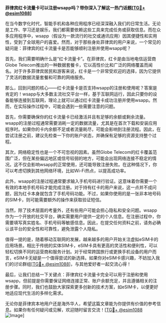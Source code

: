**菲律宾红卡流量卡可以注册wsapp吗？带你深入了解这一热门话题[[TG💪+ @esim1088](https://t.me/s/esim1088)]**

在当今数字化时代，智能手机和各种应用程序已经深深融入我们的日常生活。无论是工作、学习还是娱乐，我们都需要依赖这些工具来完成任务或获取信息。而在众多应用程序中，wsapp（假设为一款流行的社交或通讯应用）因其便捷性和实用性，受到了全球用户的喜爱。然而，对于那些身处菲律宾的用户来说，一个常见的疑问是：菲律宾的红卡流量卡是否能够顺利注册并使用wsapp呢？

首先，我们需要明确什么是“红卡流量卡”。在菲律宾，红卡是由当地电信运营商Globe Telecom推出的一种数据套餐卡，它以高性价比和广泛的网络覆盖而闻名。对于许多菲律宾居民和游客来说，红卡是一个非常受欢迎的选择，因为它提供了灵活的数据流量套餐和可靠的网络服务。

那么，回到问题的核心——红卡流量卡是否支持wsapp的注册和使用呢？答案是肯定的！wsapp与大多数主流社交平台一样，基于互联网运行，因此只要你的设备能够连接到互联网，理论上就可以通过红卡流量卡成功注册并使用wsapp。然而，在实际操作过程中，可能会遇到一些需要注意的问题。

首先，你需要确保你的红卡流量卡已经激活并且有足够的余额或剩余流量。wsapp的注册过程通常需要消耗一定的数据流量，尤其是在首次下载和安装应用程序时。如果你的卡内余额不足或者流量耗尽，可能会影响到注册流程。因此，在尝试注册之前，建议先检查一下你的账户状态，并确保有足够的资源支持整个过程。

其次，网络稳定性也是一个不可忽视的因素。虽然Globe Telecom的红卡覆盖范围广泛，但在某些偏远地区或信号较弱的地方，可能会出现网络连接不稳定的情况。这不仅会影响wsapp的正常使用，还可能导致注册失败。在这种情况下，你可以考虑切换到其他网络环境，比如Wi-Fi热点，以提高成功率。

此外，wsapp的注册过程通常要求输入手机号码进行验证。这意味着你需要一个有效的本地手机号码才能完成注册。对于持有红卡的用户来说，这一点并不成问题，因为红卡本身就包含了手机号码功能。不过，如果你使用的是一张非本地号码的SIM卡，则可能需要额外的操作来获取验证短信。

当然，除了技术层面的考量外，还有些用户可能会担心隐私和安全问题。wsapp作为一个开放的社交平台，确实需要用户提供一定的个人信息。在注册过程中，你需要填写真实姓名、手机号码等敏感信息。因此，在提交任何资料之前，请务必确认该平台的安全性和可靠性，避免泄露个人隐私。

值得一提的是，随着移动互联网的发展，越来越多的用户开始关注虚拟eSIM卡的应用场景。相比于传统的实体SIM卡，eSIM卡具有更高的灵活性和便利性，可以轻松切换不同的运营商和服务计划。对于经常跨国旅行或更换手机设备的用户而言，eSIM卡无疑是一个值得尝试的新选择。如果你对eSIM卡感兴趣，不妨加入我们的讨论群组[[TG💪+ @esim1088](https://t.me/s/esim1088)]，与其他爱好者一起交流心得！

最后，让我们总结一下关键点：菲律宾红卡流量卡完全可以用于注册和使用wsapp，但前提是你需要保证网络连接正常、账户余额充足，并且遵循相关的注册步骤。同时，我们也鼓励大家探索更多创新的技术方案，如eSIM卡，以便更好地适应现代生活的多样化需求。

无论你是菲律宾本地用户还是海外华人，希望这篇文章能为你提供有价值的参考信息。如果你有任何疑问或见解，欢迎随时留言交流！[[TG💪+ @esim1088](https://t.me/s/esim1088) ![Image](https://i.postimg.cc/4NQfJmqS/Snipaste-2025-05-13-00-14-12.png)]